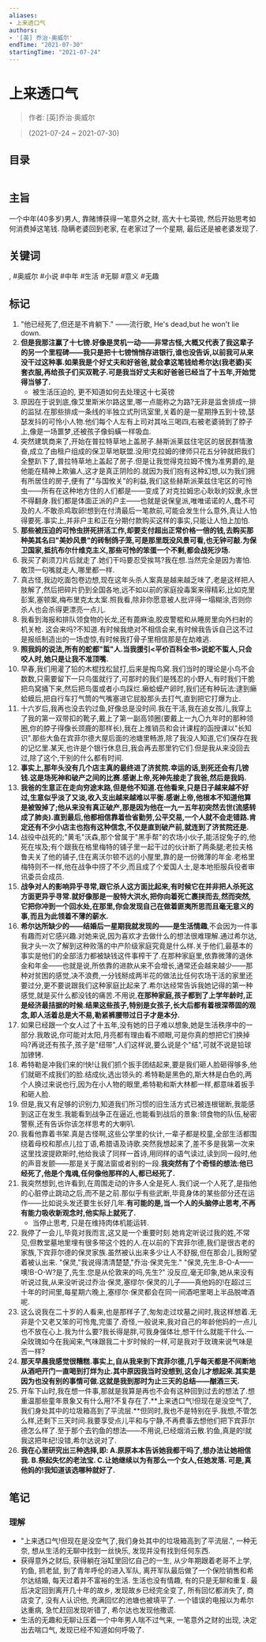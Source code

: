 ```yaml
---
aliases:
- 上来透口气
authors:
- '[英] 乔治·奥威尔'
endTime: "2021-07-30"
startingTime: "2021-07-24"
---
```


# 上来透口气

> 作者: \[英\]乔治·奥威尔

> (2021-07-24 \~ 2021-07-30)


## 目录
```

```

## 主旨
一个中年\(40多岁\)男人, 靠赌博获得一笔意外之财, 高大十七英镑, 然后开始思考如何消费掉这笔钱. 隐瞒老婆回到老家, 在老家过了一个星期, 最后还是被老婆发现了.

## 关键词
, #奥威尔 #小说 #中年 #生活 #无聊 #意义 #无趣

## 标记
1. "他已经死了,但还是不肯躺下." ——流行歌, He's dead,but he won't lie down.
2. **但是我那注赢了十七镑.好像是灵机一动——非常古怪,大概又代表了我这辈子的另一个里程碑——我只是把十七镑悄悄存进银行,谁也没告诉,以前我可从来没干过这种事.如果我是个好丈夫和好爸爸,就会拿这笔钱给希尔达(我老婆)买套衣服,再给孩子们买双靴子.可是我当好丈夫和好爸爸已经当了十五年,开始觉得当够了.**
    * 被生活压迫的, 更不知道如何去处理这十七英镑
5. 原因在于说到底,像艾里斯米尔路这里,哪一点能称之为路?无非是监舍排成一排的监狱.在那些排成一条线的半独立式刑讯室里,关着的是一星期挣五到十镑,瑟瑟发抖的可怜小人物.他们每个人左有上司对其吆三喝四,右被老婆骑到了脖子上,像是一场噩梦,还被孩子像蚂蟥一样吸血.
7. 突然建筑商来了,开始在普拉特草地上盖房子.赫斯派莱兹住宅区的居民群情激奋,成立了由租户组成的保卫草地联盟.没用!克拉姆的律师只花五分钟就把我们全整趴下了,普拉特草地上盖起了房子.但是让我觉得克拉姆不愧为准男爵的,是他能在精神上欺骗人,这才是真正阴险的.就因为我们抱有这种幻想,以为我们拥有所居住的房子,便有了"与国攸关"的利益,我们这些赫斯派莱兹住宅区的可怜虫——所有在这种地方住的人们都是——变成了对克拉姆忠心耿耿的奴隶,永世不得翻身.我们都是体面正派的户主——也就是说保皇派,唯唯诺诺的人,蠢不可及的人.不敢杀鸡取卵!想到在付清最后一笔款前,可能会发生什么意外,真让人怕得要死.事实上,并非户主和正在分期付款购买这样的事实,只能让人怕上加怕.
8. **那些被压迫的可怜虫拼死拼活工作,却要支付超出正常价格一倍的钱,去购买那种美其名曰"美妙风景"的砖制鸽子笼,可是那里既没风景可看,也无钟可敲.为保卫国家,抵抗布尔什维克主义,那些可怜的笨蛋一个不剩,都会战死沙场.**
9. 我买了剃须刀片后就走了.她们干吗要忍受挨骂?我在想.当然完全是因为害怕.敢顶一句嘴就走人,哪里都一样.
10. 真古怪,我边吃面包卷边想,现在这年头杀人案真是越来越乏味了,老是这样把人肢解了,然后把碎片扔到全国各地,远不如以前的家庭投毒案来得精彩,比如克里彭案,塞顿案,梅布里克太太案.照我看,除非你愿意被人批评得一塌糊涂,否则你杀人也会杀得更漂亮一点儿.
11. 我看到海报和排队领食物的长龙,还有蓖麻油,胶皮警棍和从睡房里向外扫射的机关枪. 这会来吗?不知道.有时候我绝对不相信会来,有时候我告诉自己这不过是报纸制造出的一场虚惊,有时候我打骨子里相信那是在劫难逃.
12. **照我妈的说法,所有的蛇都"蜇"人.当我援引<平价百科全书>说蛇不蜇人,只会咬人时,她只是让我不准顶嘴.**
13. 早春,我们用灌了铅的木棍找松鼠打,后来是掏鸟窝.我们当时的理论是小鸟不会数数,只需要留下一只鸟蛋就行了,可那时的我们是残忍的小野人,有时我们干脆把鸟窝捅下来,然后把鸟蛋或者小鸟踩烂.癞蛤蟆产卵时,我们还有种玩法:逮到癞蛤蟆后,把自行车打气筒的气嘴塞进它屁股那头去打气,直到把它打爆为止.
14. 十六岁后,我再也没去钓过鱼,好像总是没时间.我在干活,我在追女孩儿,我穿上了我的第一双带扣的靴子,戴上了第一副高领圈(要戴上一九〇九年时的那种领圈,你的脖子得像长颈鹿的那样长),我在上推销员和会计课程的函授课以"长知识".那些大鱼在宾菲尔德大屋后面的池塘里畅游,除了我没人知道,它们保存在我的记忆里.某天,也许是个银行休息日,我会再去那里钓它们.但是我从来没回去过,除了这个,干别的什么都有时间.
15. **事实上,那年头没有几个店主真的最终进了济贫院.幸运的话,到死还会有几镑钱.这是场死神和破产之间的比赛.感谢上帝,死神先接走了我爸,然后是我妈.**
16. **我爸的生意正在走向穷途末路,但是他不知道.在他看来,只是日子越来越不好过,生意似乎淡了又淡,收入支出越来越难以平衡.感谢上帝,他根本不知道他算是被毁掉了;他从来没有真正破产,那是因为他在一九一五年初突然去世(流感转成了肺炎).直到最后,他都相信靠着俭省勤劳,公平交易,一个人就不会走错路.肯定还有不少小店主也抱有这种信念,不仅是直到破产前,就连到了济贫院还是.**
17. 战役中战死的;"黄毛"沃森,那个曾属于"黑手帮"的农场小伙子,能活捉兔子的,他死在埃及;有个跟我在格里梅特的铺子里一起干过的伙计断了两条腿;老拉夫格鲁夫关了他的铺子,住在离沃尔顿不远的小屋里,靠的是一份微薄的年金.老格里梅特则不一样,他在战争中捞了不少,而且成了个爱国人士,是本地拒服兵役者审讯委员会成员.
18. **战争对人的影响异乎寻常,跟它杀人这方面比起来,有时候它在并非把人杀死这方面更异乎寻常.就好像那是一股特大洪水,把你向着死亡裹挟而去,然而突然,它把你冲到一个回水处,在那里,你会发现自己在做着匪夷所思而且毫无意义的事,而且为此领着不薄的薪水.**
19. **希尔达所缺少的——结婚后一星期我就发现的——是生活情趣**,不会因为一件事有趣而对它感兴趣.对她来说,因为喜欢才去做什么的想法很难理解.通过希尔达,我才头一次了解到这种败落的中产阶级家庭究竟是什么样.关于他们,最基本的事实是他们的全部活力都被缺钱这件事榨干了.在那种家庭里,依靠微薄的退休金和年金——也就是说,所依靠的进款从来不会增长,通常还会越来越少——那种对贫困的感觉,决不浪费,一分钱掰成两半花的做法比任何农场干活的家里还要过分,更不要说跟我们这种家庭比起来了.希尔达经常告诉我她记得的第一种感觉,就是买什么都没钱的痛苦.不用说,**在那种家庭,孩子都到了上学年龄时,正是经济最拮据的时候.结果这些孩子,特别是女孩子,长大后都有着根深蒂固的观念,即人活着总是大不易,勒紧裤腰带过日子才是本分.**
20. 如果已经跟一个女人过了十五年,没有她的日子难以想象,她是生活秩序中的一部分.我敢说,你可能对太阳,月亮都有理由看不顺眼,可是你真的想把它们换掉吗?再说还有孩子,孩子是"纽带",人们这样说,要么说是个"结",可就不说是铅球加镣铐.
21. 希特勒是冲我们来的!快!让我们抓个扳手团结起来,要是我们砸人脸砸得够多,他们就砸不成我们的脸.结成伙,选出领头的.希特勒是黑色的,斯大林是白色的,两个人换过来说也行,因为在小人物的眼里,希特勒和斯大林都一样,都意味着扳手和砸人脸.
22. 但是,我又有足够的识别力,知道我们所习惯的旧生活方式已被连根锯断,我能感到这正在发生.我能看到战争正在逼近,也能看到战后的景象:领食物的队伍,秘密警察,还有告诉你该怎样思考的大喇叭.
23. 我看他靠着书架.真是古怪啊,这些公学里的伙计,一辈子都是校童,全部生活都围绕着母校和那点儿拉丁语,希腊语及诗歌.突然我想起来了,差不多是我第一次来这里找波提欧斯时,他给我读了同样一首诗,用同样的语气读过,读到同一段时,他的声音发颤——那是关于魔法窗或者别的一段.**我突然有了个奇怪的想法:他已经死了,他是个鬼魂,任何像他那样的人,都已经死了.**
24. 我突然想到,也许看到,在周围走动的许多人全是死人.我们说一个人死了,是指他的心脏停止跳动之后,而不是之前.那似乎有些武断,毕竟身体的某些部分还在运作——比如说头发还要生长好几年.**有可能的是,当一个人的头脑停止思考,不再有能力吸收新观念时,他实际上就死了.**
    * 当停止思考, 只是在维持肉体机能运转.
25. 我停了一会儿,毕竟对我而言,这又是一个重要时刻.她肯定听说过我的姓,不常见,但教堂墓地里埋有很多带这个姓的人.在以前的下宾菲尔德,我们是很古老的家族,下宾菲尔德的保灵家族.虽然被认出来多少让人不舒服,但在那会儿,我盼望着被认出来. "保灵,"我说得清清楚楚,"乔治·保灵先生." "保灵,先生.B-O-A——噢!B-O-W?是了,先生.您是从伦敦来的吗,先生?" 没反应,毫无印象,她从来没有听说过我,从来没听说过乔治·保灵,塞缪尔·保灵的儿子——真他妈的!在超过三十年的时间里,每星期六晚上,塞缪尔·保灵都会在同一间酒吧里喝上半品脱啤酒呢.
26. 这么说我在二十岁的人看来,也是那样子了,匆匆走过坟墓之间时,我这样想着.无非是个又老又笨的可怜鬼,完蛋了.奇怪,一般说来,我对自己的年龄他妈的一点儿也不放在心上.我为什么要?我长得是胖,可我身强体壮,想干什么就能干什么.一朵玫瑰如今在我闻来,气味跟我二十岁时候的一样,可是我对于玫瑰来说气味是否一样?
27. **那天早晨我感觉很糟糕.事实上,自从我来到下宾菲尔德,几乎每天都是不间断地从酒吧开门一直喝到打烊为止.其中原因我当时没想到,这会儿才想起来.其实是因为也没有别的事情可做.这就是我到那时为止三天的总结——酗酒三天.**
28. 开车下山时,我在想一件事,那就是我算是再也不会有这种回到过去的想法了.想重温那些童年景象又有什么用?不复存在了.**上来透口气!但现在是没空气了,我们身处其中的垃圾箱高到了平流层.**但同时,我也不是特别在乎.我想,不管怎么样,还剩下三天时间.我要享受点儿平和与宁静,不再费事去想他们把下宾菲尔德怎么样了.至于那个去钓鱼的想法——不用说,已经烟消云散.钓鱼,真是的!就我这把年纪!没错,希尔达说对了.
29. **我在心里研究出三种选择,即: A.原原本本告诉她我都干吗了,想办法让她相信我. B.祭起失忆的老法宝. C.让她继续以为有那么一个女人,任她发落. 可是,真他妈的!我知道该选哪种就好了.**

## 笔记

### 理解
* "上来透口气!但现在是没空气了,我们身处其中的垃圾箱高到了平流层.", 一种无奈, 想从生活的无聊中找到一丝快乐, 发现并没有找到任何东西.
* 获得意外之财后, 获得躺在浴缸里回忆自己的一生, 从少年期跟着老哥不上学, 钓鱼, 抓老鼠, 到了青年呼伦的进入军队, 离开军队最后做了一个保险销售和希尔达结婚, 每天过着并不富裕的生活. 生活也没有情趣, 有的只是无聊和重复.  最后决定回到离开几十年的故乡, 发现故乡已经完全变了, 所有回忆都消失了, 商店变了, 没有人认识他, 充满回忆的池塘也被填平了. 一个错误的电报以为希尔达重病, 急忙赶回发现听错了, 希尔达也发现他撒谎.
* 生活的无趣和无聊让压着一个中年男人喘不过气来, 一笔意外之财的出现, 决定出去喘口气, 发现已经不知道如何呼吸了.
